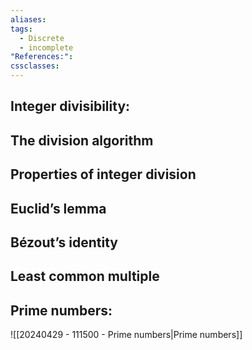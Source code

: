```yaml
---
aliases: 
tags:
  - Discrete
  - incomplete
"References:": 
cssclasses:
---
```

## Integer divisibility: 

## The division algorithm

## Properties of integer division

## Euclid’s lemma

## Bézout’s identity

## Least common multiple

## Prime numbers: 
![[20240429 - 111500 - Prime numbers|Prime numbers]]




